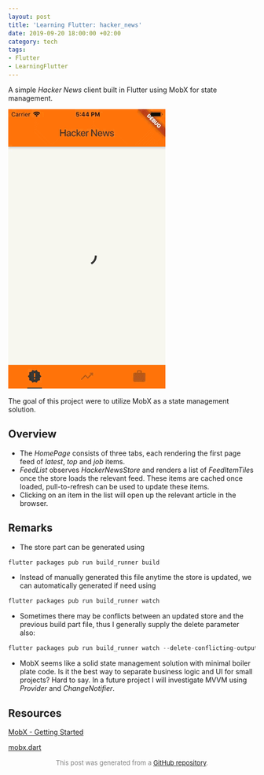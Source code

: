 ```yaml
---
layout: post
title: 'Learning Flutter: hacker_news'
date: 2019-09-20 18:00:00 +02:00
category: tech
tags:
- Flutter
- LearningFlutter
---
```


A simple *Hacker News* client built in Flutter using MobX for state management.

![](https://raw.githubusercontent.com/defuncart/learning-flutter/master/hacker_news/_screenshots/01.gif)

The goal of this project were to utilize MobX as a state management solution.

## Overview

- The *HomePage* consists of three tabs, each rendering the first page feed of *latest*, *top* and *job* items.
- *FeedList* observes *HackerNewsStore* and renders a list of *FeedItemTile*s once the store loads the relevant feed. These items are cached once loaded, pull-to-refresh can be used to update these items.
- Clicking on an item in the list will open up the relevant article in the browser.

## Remarks

- The store part can be generated using 
```dart
flutter packages pub run build_runner build
```
- Instead of manually generated this file anytime the store is updated, we can automatically generated if need using 
```dart
flutter packages pub run build_runner watch
```
- Sometimes there may be conflicts between an updated store and the previous build part file, thus I generally supply the delete parameter also: 
```dart
flutter packages pub run build_runner watch --delete-conflicting-outputs
```
- MobX seems like a solid state management solution with minimal boiler plate code. Is it the best way to separate business logic and UI for small projects? Hard to say. In a future project I will investigate MVVM using *Provider* and *ChangeNotifier*.

## Resources

[MobX - Getting Started](https://mobx.pub/getting-started)

[mobx.dart](https://github.com/mobxjs/mobx.dart)

<p align="center"><font size="-1" color="#828282">This post was generated from a <a href="https://github.com/defuncart/learning-flutter/tree/master/hacker_news">GitHub repository</a>.</font></p>
